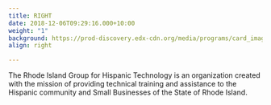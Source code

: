 ```yaml
---
title: RIGHT
date: 2018-12-06T09:29:16.000+10:00
weight: "1"
background: https://prod-discovery.edx-cdn.org/media/programs/card_images/e0de6882-c5d1-43f3-99e0-17e386489dca-9c3bda2df48f.jpg
align: right

---
```

The Rhode Island Group for Hispanic Technology is an organization created with the mission of providing technical training and assistance to the Hispanic community and Small Businesses of the State of Rhode Island.
